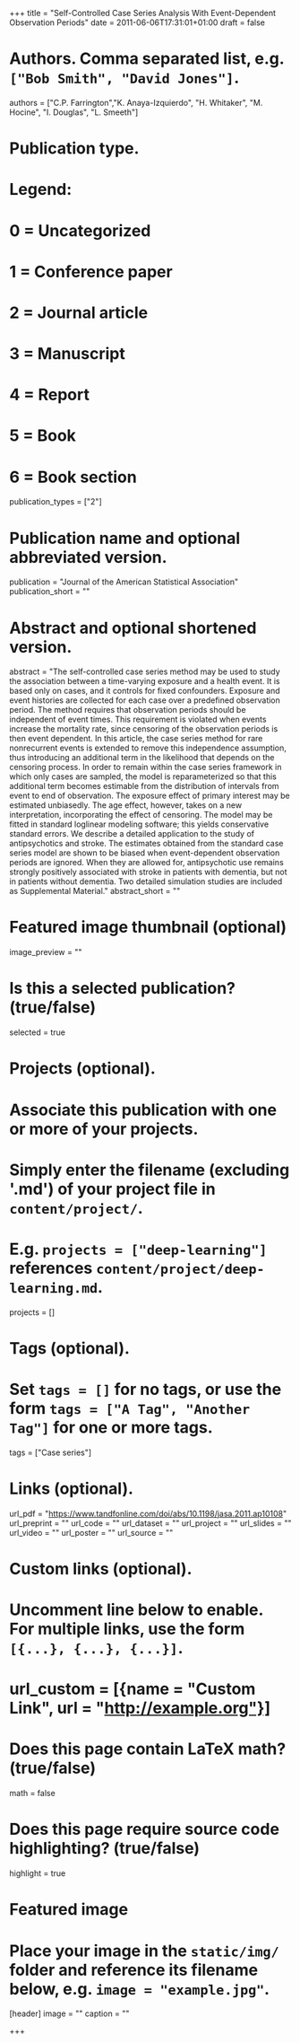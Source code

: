 +++
title = "Self-Controlled Case Series Analysis With Event-Dependent Observation Periods"
date = 2011-06-06T17:31:01+01:00
draft = false

# Authors. Comma separated list, e.g. `["Bob Smith", "David Jones"]`.
authors = ["C.P. Farrington","K. Anaya-Izquierdo", "H. Whitaker", "M. Hocine", "I. Douglas", "L. Smeeth"]

# Publication type.
# Legend:
# 0 = Uncategorized
# 1 = Conference paper
# 2 = Journal article
# 3 = Manuscript
# 4 = Report
# 5 = Book
# 6 = Book section
publication_types = ["2"]

# Publication name and optional abbreviated version.
publication = "Journal of the American Statistical Association"
publication_short = ""

# Abstract and optional shortened version.
abstract = "The self-controlled case series method may be used to study the association between a time-varying exposure and a health event. It is based only on cases, and it controls for fixed confounders. Exposure and event histories are collected for each case over a predefined observation period. The method requires that observation periods should be independent of event times. This requirement is violated when events increase the mortality rate, since censoring of the observation periods is then event dependent. In this article, the case series method for rare nonrecurrent events is extended to remove this independence assumption, thus introducing an additional term in the likelihood that depends on the censoring process. In order to remain within the case series framework in which only cases are sampled, the model is reparameterized so that this additional term becomes estimable from the distribution of intervals from event to end of observation. The exposure effect of primary interest may be estimated unbiasedly. The age effect, however, takes on a new interpretation, incorporating the effect of censoring. The model may be fitted in standard loglinear modeling software; this yields conservative standard errors. We describe a detailed application to the study of antipsychotics and stroke. The estimates obtained from the standard case series model are shown to be biased when event-dependent observation periods are ignored. When they are allowed for, antipsychotic use remains strongly positively associated with stroke in patients with dementia, but not in patients without dementia. Two detailed simulation studies are included as Supplemental Material."
abstract_short = ""

# Featured image thumbnail (optional)
image_preview = ""

# Is this a selected publication? (true/false)
selected = true

# Projects (optional).
#   Associate this publication with one or more of your projects.
#   Simply enter the filename (excluding '.md') of your project file in `content/project/`.
#   E.g. `projects = ["deep-learning"]` references `content/project/deep-learning.md`.
projects = []

# Tags (optional).
#   Set `tags = []` for no tags, or use the form `tags = ["A Tag", "Another Tag"]` for one or more tags.
tags = ["Case series"]

# Links (optional).
url_pdf = "https://www.tandfonline.com/doi/abs/10.1198/jasa.2011.ap10108"
url_preprint = ""
url_code = ""
url_dataset = ""
url_project = ""
url_slides = ""
url_video = ""
url_poster = ""
url_source = ""

# Custom links (optional).
#   Uncomment line below to enable. For multiple links, use the form `[{...}, {...}, {...}]`.
# url_custom = [{name = "Custom Link", url = "http://example.org"}]

# Does this page contain LaTeX math? (true/false)
math = false

# Does this page require source code highlighting? (true/false)
highlight = true

# Featured image
# Place your image in the `static/img/` folder and reference its filename below, e.g. `image = "example.jpg"`.
[header]
image = ""
caption = ""

+++
